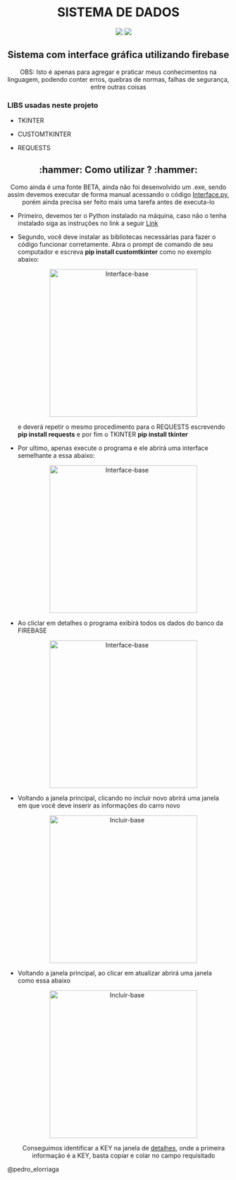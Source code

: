 <h1 align="center"> SISTEMA DE DADOS </h1>

<ul align="center">
     <img src="http://img.shields.io/static/v1?label=VERSION&message=BETA%201.0.0&color=blue&style=for-the-badge">
     <img src="http://img.shields.io/static/v1?label=STATUS&message=WORKING&color=GREEN&style=for-the-badge">
</ul>

<h2 align="center">Sistema com interface gráfica utilizando firebase</h2>

<p align="center">OBS: Isto é apenas para agregar e praticar meus conhecimentos na linguagem, podendo conter erros, quebras de normas, falhas de segurança, entre outras coisas</p>

<h3 align="left">LIBS usadas neste projeto</h3>
<ul>
     <li>
          <p>TKINTER</p>
     </li>
     <li>
          <p>CUSTOMTKINTER</p>
     </li>
     <li>
          <p>REQUESTS</p>
     </li>
</ul>

<h2 align="center">:hammer: Como utilizar ? :hammer:</h2>

<p align="center">Como ainda é uma fonte BETA, ainda não foi desenvolvido um .exe, sendo assim devemos executar de forma manual acessando o código <a href="https://github.com/PedroElorriaga/CarrosImportados/blob/main/requests_/interface.py">Interface.py</a>, porém ainda precisa ser feito mais uma tarefa antes de executa-lo</p>

<ul align="left">
     <li>
          <p>Primeiro, devemos ter o Python instalado na máquina, caso não o tenha instalado siga as instruções no link a seguir <a href="https://www.hashtagtreinamentos.com/como-baixar-python?gclid=Cj0KCQiA_P6dBhD1ARIsAAGI7HBNikzYidO8Df-hIeCEIxotmy4aqcLfHNJDOjypBO_7Lsno2eb21x4aAiY5EALw_wcB">Link</a></p>
     </li>
     <li>
          <p>Segundo, você deve instalar as bibliotecas necessárias para fazer o código funcionar corretamente. Abra o prompt de comando de seu computador e escreva <b>pip install customtkinter</b> como no exemplo abaixo:</p>
          <p align="center">
          <img width="335" alt="Interface-base" src="https://user-images.githubusercontent.com/109704540/212206306-e23f7bbc-6be7-4fa6-8e44-7bdeffd68641.png">
          </p>
          <p>e deverá repetir o mesmo procedimento para o REQUESTS escrevendo <b>pip install requests</b> e por fim o TKINTER <b>pip install tkinter</b></p>
     </li>
     <li>
          <p>Por ultimo, apenas execute o programa e ele abrirá uma interface semelhante a essa abaixo:</p>
     </li>
</ul>

<p align="left"></p>

<ul align="center">
<img width="335" alt="Interface-base" src="https://user-images.githubusercontent.com/109704540/212161974-5f0a010d-9e14-4665-8f7a-18d7392adff0.png">
</ul>

<ul>
     <li>
          <p>Ao cliclar em detalhes o programa exibirá todos os dados do banco da FIREBASE</p>
          <p align="center">
          <img width="335" alt="Interface-base" src="https://user-images.githubusercontent.com/109704540/212349234-befbaf1e-2170-41fc-a1cb-c7da4c8ab1d1.png">
          </p>
     </li>
</ul>

<ul>
     <li>
          <p>Voltando a janela principal, clicando no incluir novo abrirá uma janela em que você deve inserir as informações do carro novo</p>
          <p align="center">
          <img width="335" alt="Incluir-base" src="https://user-images.githubusercontent.com/109704540/212381802-61e5c068-7f1a-4484-a017-534e1ecb76ce.png">
          </p>
     </li>
</ul>

<ul>
     <li>
          <p>Voltando a janela principal, ao clicar em atualizar abrirá uma janela como essa abaixo</p>
               <p align="center">
               <img width="335" alt="Incluir-base" src="https://user-images.githubusercontent.com/109704540/212382391-c8df89dd-61cd-437e-bfff-ecd7fab9ee28.png">
               <p align="center">Conseguimos identificar a KEY na janela de <a href="https://user-images.githubusercontent.com/109704540/212349234-befbaf1e-2170-41fc-a1cb-c7da4c8ab1d1.png">detalhes<a/>, onde a primeira informação é a KEY, basta copiar e colar no campo requisitado</p>
               </p>
     </li>

</ul>

@pedro_elorriaga


